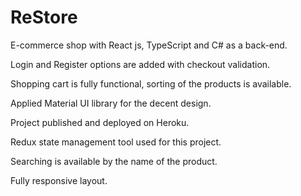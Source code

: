 # ReStore

E-commerce shop with React js, TypeScript and C# as a back-end.

Login and Register options are added with checkout validation.

Shopping cart is fully functional, sorting of the products is available.

Applied Material UI library for the decent design.

Project published and deployed on Heroku.

Redux state management tool used for this project.

Searching is available by the name of the product.

Fully responsive layout.

